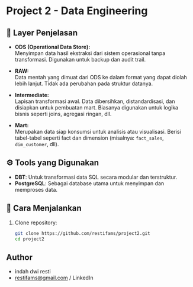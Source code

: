 # Project 2 - Data Engineering


## 🧱 Layer Penjelasan

- **ODS (Operational Data Store):**  
  Menyimpan data hasil ekstraksi dari sistem operasional tanpa transformasi. Digunakan untuk backup dan audit trail.

- **RAW:**  
  Data mentah yang dimuat dari ODS ke dalam format yang dapat diolah lebih lanjut. Tidak ada perubahan pada struktur datanya.

- **Intermediate:**  
  Lapisan transformasi awal. Data dibersihkan, distandardisasi, dan disiapkan untuk pembuatan mart. Biasanya digunakan untuk logika bisnis seperti joins, agregasi ringan, dll.

- **Mart:**  
  Merupakan data siap konsumsi untuk analisis atau visualisasi. Berisi tabel-tabel seperti fact dan dimension (misalnya: `fact_sales`, `dim_customer`, dll).

## ⚙️ Tools yang Digunakan

- **DBT**: Untuk transformasi data SQL secara modular dan terstruktur.
- **PostgreSQL**: Sebagai database utama untuk menyimpan dan memproses data.

## 📝 Cara Menjalankan

1. Clone repository:
   ```bash
   git clone https://github.com/restifams/project2.git
   cd project2


## Author
- indah dwi resti
- restifams@gmail.com / LinkedIn
